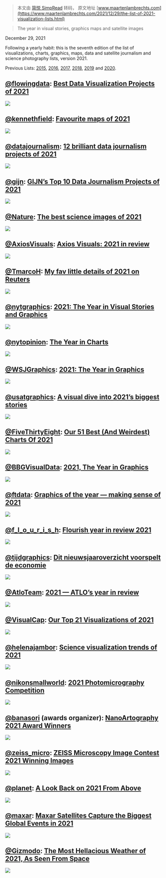 > 本文由 [简悦 SimpRead](http://ksria.com/simpread/) 转码， 原文地址 [www.maartenlambrechts.com](https://www.maartenlambrechts.com/2021/12/29/the-list-of-2021-visualization-lists.html)

> The year in visual stories, graphics maps and satellite images

December 29, 2021

Following a yearly habit: this is the seventh edition of the list of visualizations, charts, graphics, maps, data and satellite journalism and science photography lists, version 2021.

Previous Lists: [2015](https://www.maartenlambrechts.com/2015/12/23/the-2015-list-of-visualization-lists.html), [2016](https://www.maartenlambrechts.com/2016/12/29/the-list-of-2016-visualization-lists.html), [2017](https://www.maartenlambrechts.com/2017/12/28/the-list-of-2017-visualization-lists.html), [2018](https://www.maartenlambrechts.com/2018/12/31/the-list-of-2018-visualization-lists.html), [2019](https://www.maartenlambrechts.com/2019/12/23/the-list-of-2019-visualization-lists.html) and [2020](https://www.maartenlambrechts.com/2019/12/22/the-list-of-2020-visualization-lists.html).

[@flowingdata](https://twitter.com/flowingdata): [Best Data Visualization Projects of 2021](https://flowingdata.com/2021/12/31/best-of-2021/)
---------------------------------------------------------------------------------------------------------------------------------------------

 [![](https://www.maartenlambrechts.com/assets/images/best21/flowingdata21.png)](https://flowingdata.com/2021/12/31/best-of-2021/) 

[@kennethfield](https://twitter.com/kennethfield): [Favourite maps of 2021](http://cartoblography.com/2021/12/23/favourite-maps-of-2021/)
-----------------------------------------------------------------------------------------------------------------------------------------

 [![](https://www.maartenlambrechts.com/assets/images/best21/cartonerd21.jpg)](http://cartoblography.com/2021/12/23/favourite-maps-of-2021/) 

[@datajournalism](https://twitter.com/datajournalism): [12 brilliant data journalism projects of 2021](https://datajournalism.com/read/blog/best-data-journalism-projects-2021)
-------------------------------------------------------------------------------------------------------------------------------------------------------------------------------

 [![](https://www.maartenlambrechts.com/assets/images/best21/datajournalism21.jpg)](https://datajournalism.com/read/blog/best-data-journalism-projects-2021) 

[@gijn](https://twitter.com/gijn): [GIJN’s Top 10 Data Journalism Projects of 2021](https://gijn.org/2021/12/17/top-10-data-journalism-2021/)
---------------------------------------------------------------------------------------------------------------------------------------------

 [![](https://www.maartenlambrechts.com/assets/images/best21/gijn21.jpg)](https://gijn.org/2021/12/17/top-10-data-journalism-2021/) 

[@Nature](https://twitter.com/nature): [The best science images of 2021](https://www.nature.com/immersive/d41586-021-03521-3/index.html)
----------------------------------------------------------------------------------------------------------------------------------------

 [![](https://www.maartenlambrechts.com/assets/images/best21/nature21.jpg)](https://www.nature.com/immersive/d41586-021-03521-3/index.html) 

[@AxiosVisuals](https://twitter.com/AxiosVisuals): [Axios Visuals: 2021 in review](https://www.axios.com/axios-visuals-2021-in-review)
--------------------------------------------------------------------------------------------------------------------------------------

 [![](https://www.maartenlambrechts.com/assets/images/best21/axios21.jpg)](https://www.axios.com/axios-visuals-2021-in-review) 

[@TmarcoH](https://twitter.com/TmarcoH): [My fav little details of 2021 on Reuters](https://mhinfographics.com/2021/12/03/my-fav-little-details-of-2021-on-reuters/)
--------------------------------------------------------------------------------------------------------------------------------------------------------------------

 [![](https://www.maartenlambrechts.com/assets/images/best21/hernandez21.jpg)](https://mhinfographics.com/2021/12/03/my-fav-little-details-of-2021-on-reuters/) 

[@nytgraphics](https://twitter.com/nytgraphics): [2021: The Year in Visual Stories and Graphics](https://www.nytimes.com/interactive/2021/12/29/us/2021-year-in-graphics.html)
------------------------------------------------------------------------------------------------------------------------------------------------------------------------------

 [![](https://www.maartenlambrechts.com/assets/images/best21/nyt21.jpg)](https://www.nytimes.com/interactive/2021/12/29/us/2021-year-in-graphics.html) 

[@nytopinion](https://twitter.com/nytopinion): [The Year in Charts](https://www.nytimes.com/interactive/2021/12/21/opinion/year-in-charts-2021.html)
----------------------------------------------------------------------------------------------------------------------------------------------------

 [![](https://www.maartenlambrechts.com/assets/images/best21/nytopinion21.jpg)](https://www.nytimes.com/interactive/2021/12/21/opinion/year-in-charts-2021.html) 

[@WSJGraphics](https://twitter.com/WSJGraphics): [2021: The Year in Graphics](https://www.wsj.com/articles/2021-the-year-in-graphics-11640817091)
-------------------------------------------------------------------------------------------------------------------------------------------------

 [![](https://www.maartenlambrechts.com/assets/images/best21/wsj21.jpg)](https://www.wsj.com/articles/2021-the-year-in-graphics-11640817091) 

[@usatgraphics](https://twitter.com/usatgraphics): [A visual dive into 2021’s biggest stories](https://eu.usatoday.com/in-depth/graphics/2021/11/26/year-review-2021-usa-today/6360644001/)
-------------------------------------------------------------------------------------------------------------------------------------------------------------------------------------------

 [![](https://www.maartenlambrechts.com/assets/images/best21/usatoday21.jpg)](https://eu.usatoday.com/in-depth/graphics/2021/11/26/year-review-2021-usa-today/6360644001/) 

[@FiveThirtyEight](https://twitter.com/FiveThirtyEight): [Our 51 Best (And Weirdest) Charts Of 2021](https://fivethirtyeight.com/features/our-51-best-and-weirdest-charts-of-2021/)
-----------------------------------------------------------------------------------------------------------------------------------------------------------------------------------

 [![](https://www.maartenlambrechts.com/assets/images/best21/53821.jpg)](https://fivethirtyeight.com/features/our-51-best-and-weirdest-charts-of-2021/) 

[@BBGVisualData](https://twitter.com/BBGVisualData): [2021, The Year in Graphics](https://www.bloomberg.com/graphics/2021-in-graphics/)
---------------------------------------------------------------------------------------------------------------------------------------

 [![](https://www.maartenlambrechts.com/assets/images/best21/bbg21.jpg)](https://www.bloomberg.com/graphics/2021-in-graphics/) 

[@ftdata](https://twitter.com/ftdata): [Graphics of the year — making sense of 2021](https://www.ft.com/content/f0bb8405-7502-4503-918a-02598463a422)
-----------------------------------------------------------------------------------------------------------------------------------------------------

 [![](https://www.maartenlambrechts.com/assets/images/best21/ft21.jpg)](https://www.ft.com/content/f0bb8405-7502-4503-918a-02598463a422) 

[@f_l_o_u_r_i_s_h](https://twitter.com/f_l_o_u_r_i_s_h): [Flourish year in review 2021](https://flourish.studio/2021/12/21/2021-year-in-review/)
------------------------------------------------------------------------------------------------------------------------------------------------

 [![](https://www.maartenlambrechts.com/assets/images/best21/flourish21.jpg)](https://flourish.studio/2021/12/21/2021-year-in-review/) 

[@tijdgraphics](https://twitter.com/tijdgraphics): [Dit nieuwsjaaroverzicht voorspelt de economie](https://multimedia.tijd.be/hetjaarvandetijd2021/)
----------------------------------------------------------------------------------------------------------------------------------------------------

 [![](https://www.maartenlambrechts.com/assets/images/best21/tijd21.jpg)](https://multimedia.tijd.be/hetjaarvandetijd2021/) 

[@AtloTeam](https://twitter.com/AtloTeam): [2021 — ATLO’s year in review](https://attilabatorfy.medium.com/2021-atlos-year-in-review-4e727a03dd00)
--------------------------------------------------------------------------------------------------------------------------------------------------

 [![](https://www.maartenlambrechts.com/assets/images/best21/atlos21.jpg)](https://attilabatorfy.medium.com/2021-atlos-year-in-review-4e727a03dd00) 

[@VisualCap](https://twitter.com/VisualCap): [Our Top 21 Visualizations of 2021](https://www.visualcapitalist.com/our-top-21-visualizations-of-2021/)
-----------------------------------------------------------------------------------------------------------------------------------------------------

 [![](https://www.maartenlambrechts.com/assets/images/best21/visualcap21.jpg)](https://www.visualcapitalist.com/our-top-21-visualizations-of-2021/) 

[@helenajambor](https://twitter.com/helenajambor): [Science visualization trends of 2021](https://helenajambor.wordpress.com/2022/01/04/science-visualization-trends-of-2021/)
------------------------------------------------------------------------------------------------------------------------------------------------------------------------------

 [![](https://www.maartenlambrechts.com/assets/images/best21/scienceviz21.jpg)](https://helenajambor.wordpress.com/2022/01/04/science-visualization-trends-of-2021/) 

[@nikonsmallworld](https://twitter.com/nikonsmallworld): [2021 Photomicrography Competition](https://www.nikonsmallworld.com/galleries/2021-photomicrography-competition/)
--------------------------------------------------------------------------------------------------------------------------------------------------------------------------

 [![](https://www.maartenlambrechts.com/assets/images/best21/nikon21.jpg)](https://www.nikonsmallworld.com/galleries/2021-photomicrography-competition/) 

[@banasori](https://twitter.com/banasori) (awards organizer): [NanoArtography 2021 Award Winners](https://www.nanoartography.org/2021)
--------------------------------------------------------------------------------------------------------------------------------------

 [![](https://www.maartenlambrechts.com/assets/images/best21/nanoartography21.jpg)](https://www.nanoartography.org/2021) 

[@zeiss_micro](https://twitter.com/zeiss_micro): [ZEISS Microscopy Image Contest 2021 Winning Images](https://www.zeiss.com/microscopy/int/cmp/ind/fy-20-21/zeiss-microscopy-image-contest-2021-winners.html)
-------------------------------------------------------------------------------------------------------------------------------------------------------------------------------------------------------------

 [![](https://www.maartenlambrechts.com/assets/images/best21/zeiss21.jpg)](https://www.zeiss.com/microscopy/int/cmp/ind/fy-20-21/zeiss-microscopy-image-contest-2021-winners.html) 

[@planet](https://twitter.com/planet): [A Look Back on 2021 From Above](https://medium.com/planet-stories/a-look-back-on-2021-from-above-a2e838f864be)
------------------------------------------------------------------------------------------------------------------------------------------------------

 [![](https://www.maartenlambrechts.com/assets/images/best21/planet21.jpg)](https://medium.com/planet-stories/a-look-back-on-2021-from-above-a2e838f864be) 

[@maxar](https://twitter.com/maxar): [Maxar Satellites Capture the Biggest Global Events in 2021](https://blog.maxar.com/earth-intelligence/2021/maxar-satellites-capture-the-biggest-global-events-in-2021)
------------------------------------------------------------------------------------------------------------------------------------------------------------------------------------------------------------

 [![](https://www.maartenlambrechts.com/assets/images/best21/maxar21.jpg)](https://blog.maxar.com/earth-intelligence/2021/maxar-satellites-capture-the-biggest-global-events-in-2021) 

[@Gizmodo](https://twitter.com/gizmodo): [The Most Hellacious Weather of 2021, As Seen From Space](https://gizmodo.com/the-most-hellacious-weather-of-2021-as-seen-from-space-1848248542)
-----------------------------------------------------------------------------------------------------------------------------------------------------------------------------------------

 [![](https://www.maartenlambrechts.com/assets/images/best21/gizmodo21.jpg)](https://gizmodo.com/the-most-hellacious-weather-of-2021-as-seen-from-space-1848248542)